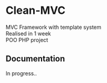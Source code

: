 # Clean-MVC
MVC Framework with template system<br/>
Realised in 1 week</br>
POO PHP project

## Documentation
In progress..<br/>